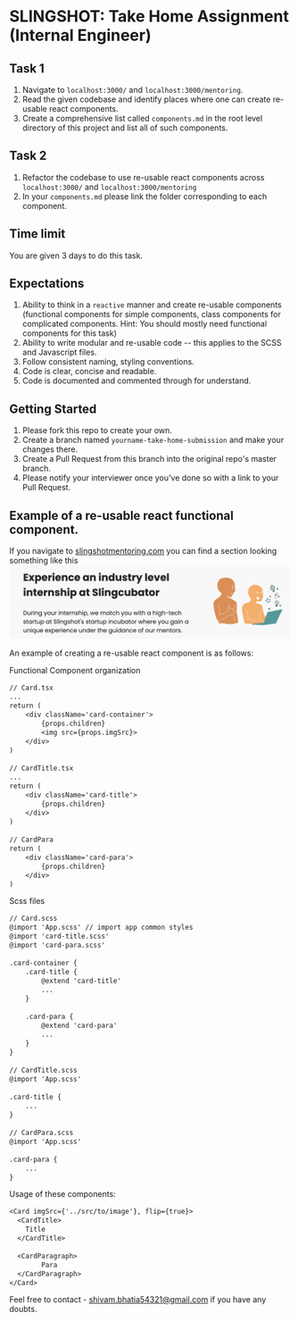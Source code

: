 # SLINGSHOT: Take Home Assignment (Internal Engineer)

## Task 1

1. Navigate to `localhost:3000/` and `localhost:3000/mentoring`.
2. Read the given codebase and identify places where one can create re-usable react components.
3. Create a comprehensive list called `components.md` in the root level directory of this project and list all of such components.

## Task 2

1. Refactor the codebase to use re-usable react components across `localhost:3000/` and `localhost:3000/mentoring`
2. In your `components.md` please link the folder corresponding to each component.

## Time limit

You are given 3 days to do this task.

## Expectations

1. Ability to think in a `reactive` manner and create re-usable components (functional components for simple components, class components for complicated components. Hint: You should mostly need functional components for this task)
2. Ability to write modular and re-usable code -- this applies to the SCSS and Javascript files.
3. Follow consistent naming, styling conventions.
4. Code is clear, concise and readable.
5. Code is documented and commented through for understand.

## Getting Started

1. Please fork this repo to create your own.
2. Create a branch named `yourname-take-home-submission` and make your changes there.
3. Create a Pull Request from this branch into the original repo's master branch.
4. Please notify your interviewer once you've done so with a link to your Pull Request.

## Example of a re-usable react functional component.

If you navigate to [slingshotmentoring.com](slingshotmentoring.com) you can find a section looking something like this
![Sample React component](./sampleComponent.png)

An example of creating a re-usable react component is as follows:

Functional Component organization

```
// Card.tsx
...
return (
    <div className='card-container'>
        {props.children}
        <img src={props.imgSrc}>
    </div>
)

// CardTitle.tsx
...
return (
    <div className='card-title'>
        {props.children}
    </div>
)

// CardPara
return (
    <div className='card-para'>
        {props.children}
    </div>
)
```

Scss files

```
// Card.scss
@import 'App.scss' // import app common styles
@import 'card-title.scss'
@import 'card-para.scss'

.card-container {
    .card-title {
        @extend 'card-title'
        ...
    }

    .card-para {
        @extend 'card-para'
        ...
    }
}

// CardTitle.scss
@import 'App.scss'

.card-title {
    ...
}

// CardPara.scss
@import 'App.scss'

.card-para {
    ...
}
```

Usage of these components:

```
<Card imgSrc={'../src/to/image'}, flip={true}>
  <CardTitle>
	Title
  </CardTitle>

  <CardParagraph>
        Para
  </CardParagraph>
</Card>
```

Feel free to contact - shivam.bhatia54321@gmail.com if you have any doubts.
